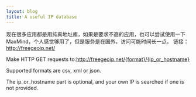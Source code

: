```yaml
---
layout: blog
title: A useful IP database
---
```


现在很多应用都是用纯真地址库，如果是要求不高的应用，也可以尝试使用一下MaxMind，个人感觉够用了，但是服务是在国外，访问可能时间长一点。
链接：http://freegeoip.net/
 
Make HTTP GET requests to:http://freegeoip.net/{format}/{ip_or_hostname}

Supported formats are csv, xml or json.

The ip_or_hostname part is optional, and your own IP is searched if one is not provided.